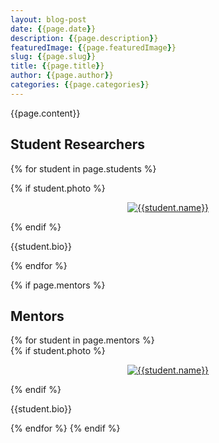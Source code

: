 ```yaml
---
layout: blog-post
date: {{page.date}}
description: {{page.description}}
featuredImage: {{page.featuredImage}}
slug: {{page.slug}}
title: {{page.title}}
author: {{page.author}}
categories: {{page.categories}}
---
```


{{page.content}}

<h2> Student Researchers </h2>

{% for student in page.students %}
<div class="floatclearfix">
    {% if student.photo %}
    <p style="display: flex; justify-content: center;"><a href="{{ student.photo | absolute_url }}"><img alt="{{student.name}}" class="{{student.align}}" src="{{student.photo | resize: '180x240,webp,100'}}"></a></p>{% endif %}
    <p>{{student.bio}}</p>
</div>
{% endfor %}

{% if page.mentors %}
    <h2> Mentors </h2>
    {% for student in page.mentors %}
    <div class="floatclearfix">
        {% if student.photo %}
        <p style="display: flex; justify-content: center;"><a href="{{ student.photo | absolute_url }}"><img alt="{{student.name}}" class="{{student.align}}" src="{{student.photo | resize: '180x240,webp,100'}}"></a></p>{% endif %}
        <p>{{student.bio}}</p>
    </div>
    {% endfor %}
{% endif %}